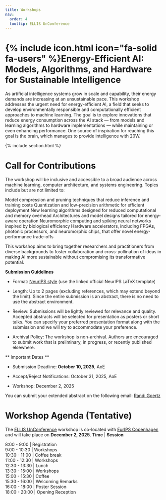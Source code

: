 ```yaml
---
title: Workshops
nav:
  order: 4
  tooltip: ELLIS UnConference
---
```


# {% include icon.html icon="fa-solid fa-users" %}Energy-Efficient AI: Models, Algorithms, and Hardware for Sustainable Intelligence

As artificial intelligence systems grow in scale and capability, their energy demands are increasing at an unsustainable pace. This workshop addresses the urgent need for energy-efficient AI, a field that seeks to develop environmentally responsible and computationally efficient approaches to machine learning. The goal is to explore innovations that reduce energy consumption across the AI stack — from models and learning algorithms to hardware implementations — while maintaining or even enhancing performance. One source of inspiration for reaching this goal is the brain, which manages to provide intelligence with 20W. 

{% include section.html %}

# Call for Contributions

The workshop will be inclusive and accessible to a broad audience across machine learning, computer architecture, and systems engineering. Topics include but are not limited to: 

Model compression and pruning techniques that reduce inference and training costs
Quantization and low-precision arithmetic for efficient deployment
New learning algorithms designed for reduced computational and memory overhead
Architectures and model designs tailored for energy-aware operation
Neuromorphic computing and spiking neural networks inspired by biological efficiency
Hardware accelerators, including FPGAs, photonic processors, and neuromorphic chips, that offer novel energy-performance trade-offs

This workshop aims to bring together researchers and practitioners from diverse backgrounds to foster collaboration and cross-pollination of ideas in making AI more sustainable without compromising its transformative potential.

**Submission Guidelines**

-    Format: [NeurIPS style](https://media.neurips.cc/Conferences/NeurIPS2025/Styles.zip) (use the linked official NeurIPS LaTeX template)

-   Length: Up to 2 pages (excluding references, which may extend beyond the limit). Since the entire submission is an abstract, there is no need to use the abstract environment.
-   Review: Submissions will be lightly reviewed for relevance and quality. Accepted abstracts will be selected for presentation as posters or short talks. You can specify your preferred presentation format along with the submission and we will try to accommodate your preference.
-   Archival Policy: The workshop is non-archival. Authors are encouraged to submit work that is preliminary, in progress, or recently published elsewhere.



** Important Dates **


-    Submission Deadline: **October 10, 2025**, AoE

-    Accept/Reject Notifications: October 31, 2025, AoE

-    Workshop: December 2, 2025


You can submit your extended abstract on the following email: [Randi Goertz](maiilto:randi.goertz@tugraz.at)


# Workshop Agenda (Tentative)

The [ELLIS UnConference](https://eurips.cc/ellis/) workshop is co-located with [EurIPS Copenhagen](https://eurips.cc/) and will take place on **December 2, 2025**.
**Time** | **Session**

8:00 - 9:00 | Registration  
9:00 - 10:30 | Workshops  
10:30 - 11:00 | Coffee break  
11:00 - 12:30 | Workshops  
12:30 - 13:30 | Lunch  
13:30 - 15:00 | Workshops  
15:00 - 15:30 | Coffee  
15:30 - 16:00 | Welcoming Remarks  
16:00 - 18:00 | Poster Session  
18:00 - 20:00 | Opening Reception
